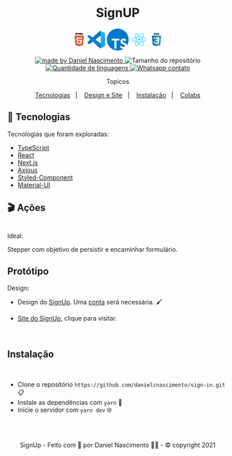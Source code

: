 <h1 align="center"> SignUP </h1>

<p align="center">
<img align="center" alt="HTML5" width="30px" src="https://raw.githubusercontent.com/github/explore/80688e429a7d4ef2fca1e82350fe8e3517d3494d/topics/html/html.png" />
<img align="center" alt="Visual Studio Code" width="40px" src="https://raw.githubusercontent.com/github/explore/80688e429a7d4ef2fca1e82350fe8e3517d3494d/topics/visual-studio-code/visual-studio-code.png" />
<img align="center" alt="JavaScript" width="50px" style="border-radius:50px;" src="https://raw.githubusercontent.com/github/explore/80688e429a7d4ef2fca1e82350fe8e3517d3494d/topics/typescript/typescript.png" />
<img align="center" alt="ReactJs" width="40px" src="https://raw.githubusercontent.com/github/explore/80688e429a7d4ef2fca1e82350fe8e3517d3494d/topics/react/react.png" />
<img align="center" alt="CSS3" width="30px" src="https://raw.githubusercontent.com/github/explore/80688e429a7d4ef2fca1e82350fe8e3517d3494d/topics/css/css.png" />
</p>

<p align="center">
  <a href="https://twitter.com/dancnascimento_">
    <img alt="made by Daniel Nascimento" src="https://img.shields.io/badge/made%20by-Daniel%20Nascimento-%2304D361">
  </a>
  
  <img alt="Tamanho do repositório" src="https://img.shields.io/github/repo-size/danielcnascimento/luk-hub">
  
  <a href="https://github.com/danielcnascimento/cirillo-pomodoro">
    <img alt="Quantidade de linguagens" src="https://img.shields.io/github/languages/count/danielcnascimento/luk-hub">
  </a>

  
  <a href="https://api.whatsapp.com/send?phone=5521966305390&text=Ola">
    <img alt="Whatsapp contato" src="https://img.shields.io/badge/WhatsApp-Dan-green.svg">
  </a>
</p>

<p align="center">Topicos</p>

<p align="center">
  <a href="#tecnologias">Tecnologias</a>&nbsp;&nbsp;&nbsp;|&nbsp;&nbsp;&nbsp;
  <a href="#protótipo">Design e Site</a>&nbsp;&nbsp;&nbsp;|&nbsp;&nbsp;&nbsp;
  <a href="#instalação">Instalação</a>&nbsp;&nbsp;&nbsp;|&nbsp;&nbsp;&nbsp;
  <a href="#colab">Colabs</a>
</p>

<h2 id="tecnologias">  🔎 Tecnologias </h2>
Tecnologias que foram exploradas:

<br />

- [TypeScript](https://www.typescriptlang.org/)
- [React](https://reactjs.org)
- [Next.js](https://nextjs.org/)
- [Axious](https://www.npmjs.com/package/axios)
- [Styled-Component](https://styled-components.com/)
- [Material-UI](https://v4.mui.com/pt/)

<h2 id="funcionalidades" > 🎬 Ações </h2>

<br />
Ideal:
<p>
  Stepper com objetivo de persistir e encaminhar formulário.
</p>  


<h2 id="protótipo"> Protótipo </h2>
Design:

<br />

- Design do [SignUp](https://www.figma.com/file/xFdz3RaCqP8mtn7uFU2IHn/MoveIt?node-id=0%3A1). Uma [conta](http://figma.com/) será necessária. 🖌️

- [Site do SignUp](https://www.figma.com/file/myWAAOPJGPiMKbbSMCwPSi/UAU-Box?node-id=0%3A1), clique para visitar.
<br />

<h2 id="instalação"> Instalação </h2>

<br />

- Clone o repositório `https://github.com/danielcnascimento/sign-in.git` 📋
- Instale as dependências com `yarn` 🧶
- Inicie o servidor com `yarn dev` 🌐

<br />
<br />

<p align="center"> SignUp - Feito com 💚 por Daniel Nascimento 👋🏻 - ©️ copyright 2021 </p>
